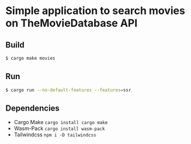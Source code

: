 # Simple application to search movies on TheMovieDatabase API


## Build
```sh
$ cargo make movies

```

## Run
```sh
$ cargo run --no-default-features --features=ssr
```

## Dependencies

* Cargo Make `cargo install cargo make`
* Wasm-Pack `cargo install wasm-pack`
* Tailwindcss `npm i -D tailwindcss`